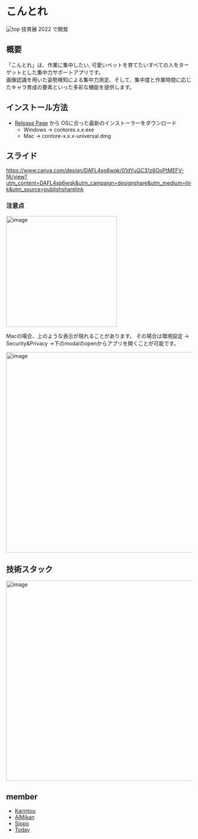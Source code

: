# こんとれ
![top](https://user-images.githubusercontent.com/76839165/189512696-e814b0b0-a4b9-4c29-a024-ea95be133f83.png)
技育展 2022 で開発

## 概要

「こんとれ」は、作業に集中したい, 可愛いペットを育てたいすべての人をターゲットとした集中力サポートアプリです。  
画像認識を用いた姿勢検知による集中力測定、そして、集中度と作業時間に応じたキャラ育成の要素といった多彩な機能を提供します。

## インストール方法
- [Release Page](https://github.com/Al-Mikan/contore/releases) から OSに合った最新のインストーラーをダウンロード
    - Windows -> contorex.x.x.exe
    - Mac   -> contore-x.x.x-universal.dmg 

## スライド

https://www.canva.com/design/DAFL4sp6wqk/01dYuQC31z6OoPtMEFV-fA/view?utm_content=DAFL4sp6wqk&utm_campaign=designshare&utm_medium=link&utm_source=publishsharelink


### 注意点
<img width="300" alt="image" src="https://user-images.githubusercontent.com/81278726/189514869-40e088e8-1f2d-4106-b4ba-73e652c66c6f.png">

 Macの場合、上のような表示が現れることがあります。
その場合は環境設定 → Security&Privacy →下のmodalのopenからアプリを開くことが可能です。

<img width="542" alt="image" src="https://user-images.githubusercontent.com/81278726/189515187-3aeee8c5-8fe8-4bc6-b18d-0d3594e31ac3.png">

## 技術スタック
<img width="542" alt="image" src="https://user-images.githubusercontent.com/81278726/189514646-fe95fc28-dd50-4317-93d8-fbff6d672c0d.png">

## member
- [Karintou](https://github.com/karintou8710)
- [AlMikan](https://github.com/Al-Mikan)
- [Sippo](https://github.com/AN-Sippo)
- [Today](https://github.com/Today017)


